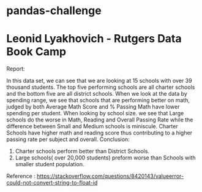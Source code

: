 # pandas-challenge
# Leonid Lyakhovich - Rutgers Data Book Camp

Report:

In this data set, we can see that we are looking at 15 schools with over 39 thousand students. The top five performing schools are all charter schools and the bottom five are all district schools. When we look at the data by spending range, we see that schools that are performing better on math, judged by both Average Math Score and % Passing Math have lower spending per student. When looking by school size. we see that Large schools do the worse in Math, Reading and Overall Passing Rate while the difference between Small and Medium schools is miniscule. Charter Schools have higher math and reading score thus contributing to a higher passing rate per subject and overall. 
Conclusion:
1.	Charter schools perform better than District Schools.
2.	Large schools( over 20,000 students) preform worse than Schools with smaller student population. 


Reference : https://stackoverflow.com/questions/8420143/valueerror-could-not-convert-string-to-float-id
